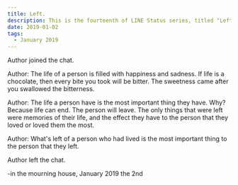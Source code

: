 ```yaml
---
title: Left.
description: This is the fourteenth of LINE Status series, titled "Left.".
date: 2019-01-02
tags: 
  - January 2019
---
```


Author joined the chat.

Author: The life of a person is filled with happiness and sadness. If life is a chocolate, then every bite you took will be bitter. The sweetness came after you swallowed the bitterness.

Author: The life a person have is the most important thing they have. Why? Because life can end. The person will leave. The only things that were left were memories of their life, and the effect they have to the person that they loved or loved them the most.

Author: What's left of a person who had lived is the most important thing to the person that they left.

Author left the chat.

-in the mourning house, January 2019 the 2nd